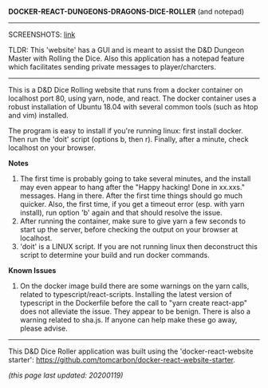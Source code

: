 
**DOCKER-REACT-DUNGEONS-DRAGONS-DICE-ROLLER** (and notepad)

******************************************************************************

SCREENSHOTS: [link](https://imgur.com/a/VnovNsb)

TLDR: This 'website' has a GUI and is meant to assist the D&D Dungeon Master with Rolling the Dice. Also this application has a notepad feature which facilitates sending private messages to player/charcters. 

******************************************************************************

This is a D&D Dice Rolling website that runs from a docker container on localhost port 80, using yarn, node, and react. The docker container uses a robust installation of Ubuntu 18.04 with several common tools (such as htop and vim) installed. 

The program is easy to install if you're running linux: first install docker. Then run the 'doit' script (options b, then r). Finally, after a minute, check localhost on your browser.

**Notes**
1) The first time is probably going to take several minutes, and the install may even appear to hang after the "Happy hacking! Done in xx.xxs." messages. Hang in there. After the first time things should go much quicker. Also, the first time, if you get a timeout error (esp. with yarn install), run option 'b' again and that should resolve the issue.
2) After running the container, make sure to give yarn a few seconds to start up the server, before checking the output on your browser at localhost.
3) 'doit' is a LINUX script. If you are not running linux then deconstruct this script to determine your build and run docker commands. 

**Known Issues**
1) On the docker image build there are some warnings on the yarn calls, related to typescript/react-scripts. Installing the latest version of typescript in the Dockerfile before the call to "yarn create react-app" does not alleviate the issue. They appear to be benign. There is also a warning related to sha.js. If anyone can help make these go away, please advise.

************************************************

This D&D Dice Roller application was built using the 'docker-react-website starter': https://github.com/tomcarbon/docker-react-website-starter.


*(this page last updated: 20200119)*

